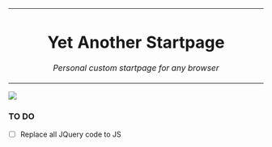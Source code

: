 <table align="center"><tr><td align="center" width="9999">

# Yet Another Startpage

*Personal custom startpage for any browser*

</td></tr>
<table>
  
<img src="https://i.imgur.com/EiWapga.png" align="center">

### TO DO
- [ ] Replace all JQuery code to JS
